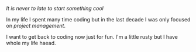 *It is never to late to start something cool*

In my life I spent many time coding but in the last decade I was only focused on *project management*. 

I want to get back to coding now just for fun. I'm a little rusty but I have whole my life haead.


<!--
**febbrile/febbrile** is a ✨ _special_ ✨ repository because its `README.md` (this file) appears on your GitHub profile.

Here are some ideas to get you started:

- 🔭 I’m currently working on ...
- 🌱 I’m currently learning ...
- 👯 I’m looking to collaborate on ...
- 🤔 I’m looking for help with ...
- 💬 Ask me about ...
- 📫 How to reach me: ...
- 😄 Pronouns: ...
- ⚡ Fun fact: ...
-->
